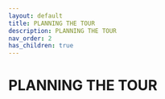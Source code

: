 ```yaml
---
layout: default
title: PLANNING THE TOUR
description: PLANNING THE TOUR
nav_order: 2
has_children: true
---
```


# PLANNING THE TOUR